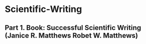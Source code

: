 # Scientific-Writing

## Part 1. Book: Successful Scientific Writing (Janice R. Matthews Robet W. Matthews)
